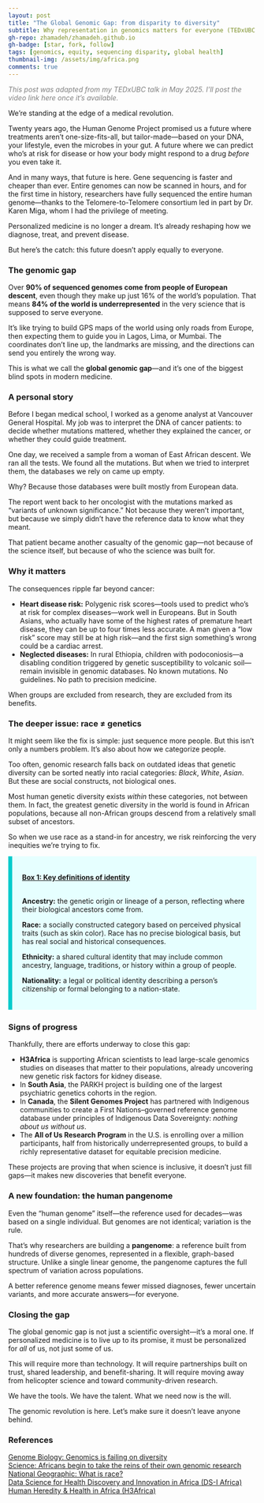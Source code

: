 ```yaml
---
layout: post
title: "The Global Genomic Gap: from disparity to diversity"
subtitle: Why representation in genomics matters for everyone (TEDxUBC 2025)
gh-repo: zhamadeh/zhamadeh.github.io
gh-badge: [star, fork, follow]
tags: [genomics, equity, sequencing disparity, global health]
thumbnail-img: /assets/img/africa.png
comments: true
---
```


<p style="color: grey; font-style: italic;">
This post was adapted from my TEDxUBC talk in May 2025. I’ll post the video link here once it’s available.
</p>


We’re standing at the edge of a medical revolution.  

Twenty years ago, the Human Genome Project promised us a future where treatments aren’t one-size-fits-all, but tailor-made—based on your DNA, your lifestyle, even the microbes in your gut. A future where we can predict who’s at risk for disease or how your body might respond to a drug *before* you even take it.  

And in many ways, that future is here. Gene sequencing is faster and cheaper than ever. Entire genomes can now be scanned in hours, and for the first time in history, researchers have fully sequenced the entire human genome—thanks to the Telomere-to-Telomere consortium led in part by Dr. Karen Miga, whom I had the privilege of meeting.  

Personalized medicine is no longer a dream. It’s already reshaping how we diagnose, treat, and prevent disease.  

But here’s the catch: this future doesn’t apply equally to everyone.  

<h3>The genomic gap</h3>

Over **90% of sequenced genomes come from people of European descent**, even though they make up just 16% of the world’s population. That means **84% of the world is underrepresented** in the very science that is supposed to serve everyone.  

It’s like trying to build GPS maps of the world using only roads from Europe, then expecting them to guide you in Lagos, Lima, or Mumbai. The coordinates don’t line up, the landmarks are missing, and the directions can send you entirely the wrong way.  

This is what we call the **global genomic gap**—and it’s one of the biggest blind spots in modern medicine.  

<h3>A personal story</h3>

Before I began medical school, I worked as a genome analyst at Vancouver General Hospital. My job was to interpret the DNA of cancer patients: to decide whether mutations mattered, whether they explained the cancer, or whether they could guide treatment.  

One day, we received a sample from a woman of East African descent. We ran all the tests. We found all the mutations. But when we tried to interpret them, the databases we rely on came up empty.  

Why? Because those databases were built mostly from European data.  

The report went back to her oncologist with the mutations marked as “variants of unknown significance.” Not because they weren’t important, but because we simply didn’t have the reference data to know what they meant.  

That patient became another casualty of the genomic gap—not because of the science itself, but because of who the science was built for.  

<h3>Why it matters</h3>

The consequences ripple far beyond cancer:  

- **Heart disease risk:** Polygenic risk scores—tools used to predict who’s at risk for complex diseases—work well in Europeans. But in South Asians, who actually have some of the highest rates of premature heart disease, they can be up to four times less accurate. A man given a “low risk” score may still be at high risk—and the first sign something’s wrong could be a cardiac arrest.  
- **Neglected diseases:** In rural Ethiopia, children with podoconiosis—a disabling condition triggered by genetic susceptibility to volcanic soil—remain invisible in genomic databases. No known mutations. No guidelines. No path to precision medicine.  

When groups are excluded from research, they are excluded from its benefits.  

<h3>The deeper issue: race ≠ genetics</h3>

It might seem like the fix is simple: just sequence more people. But this isn’t only a numbers problem. It’s also about how we categorize people.  

Too often, genomic research falls back on outdated ideas that genetic diversity can be sorted neatly into racial categories: *Black*, *White*, *Asian*. But these are social constructs, not biological ones.  

Most human genetic diversity exists *within* these categories, not between them. In fact, the greatest genetic diversity in the world is found in African populations, because all non-African groups descend from a relatively small subset of ancestors.  

So when we use race as a stand-in for ancestry, we risk reinforcing the very inequities we’re trying to fix.  

<div style="border-left: 8px solid #00CBCC;
 margin: 0 0 25px;
 overflow: hidden;
 padding: 20px;
 background-color: #E6FFFF;">

<strong style="text-decoration: underline;">Box 1: Key definitions of identity</strong><br><br>

<p><b>Ancestry:</b> the genetic origin or lineage of a person, reflecting where their biological ancestors come from.</p>

<p><b>Race:</b> a socially constructed category based on perceived physical traits (such as skin color). Race has no precise biological basis, but has real social and historical consequences.</p>

<p><b>Ethnicity:</b> a shared cultural identity that may include common ancestry, language, traditions, or history within a group of people.</p>

<p><b>Nationality:</b> a legal or political identity describing a person’s citizenship or formal belonging to a nation-state.</p>

</div>

<h3>Signs of progress</h3>

Thankfully, there are efforts underway to close this gap:  

- **H3Africa** is supporting African scientists to lead large-scale genomics studies on diseases that matter to their populations, already uncovering new genetic risk factors for kidney disease.  
- In **South Asia**, the PARKH project is building one of the largest psychiatric genetics cohorts in the region.  
- In **Canada**, the **Silent Genomes Project** has partnered with Indigenous communities to create a First Nations–governed reference genome database under principles of Indigenous Data Sovereignty: *nothing about us without us*.  
- The **All of Us Research Program** in the U.S. is enrolling over a million participants, half from historically underrepresented groups, to build a richly representative dataset for equitable precision medicine.  

These projects are proving that when science is inclusive, it doesn’t just fill gaps—it makes new discoveries that benefit everyone.  

<h3>A new foundation: the human pangenome</h3>

Even the “human genome” itself—the reference used for decades—was based on a single individual. But genomes are not identical; variation is the rule.  

That’s why researchers are building a **pangenome**: a reference built from hundreds of diverse genomes, represented in a flexible, graph-based structure. Unlike a single linear genome, the pangenome captures the full spectrum of variation across populations.  

A better reference genome means fewer missed diagnoses, fewer uncertain variants, and more accurate answers—for everyone.  

<h3>Closing the gap</h3>

The global genomic gap is not just a scientific oversight—it’s a moral one. If personalized medicine is to live up to its promise, it must be personalized for *all* of us, not just some of us.  

This will require more than technology. It will require partnerships built on trust, shared leadership, and benefit-sharing. It will require moving away from helicopter science and toward community-driven research.  

We have the tools. We have the talent. What we need now is the will.  

The genomic revolution is here. Let’s make sure it doesn’t leave anyone behind.  

<h3>
References
</h3>
<a href="https://genomebiology.biomedcentral.com/articles/10.1186/s13059-019-1740-1">Genome Biology: Genomics is failing on diversity</a>
<br>
<a href="https://www.science.org/content/article/africans-begin-take-reins-research-their-own-genomes">Science: Africans begin to take the reins of their own genomic research</a>
<br>
<a href="https://www.nationalgeographic.com/culture/article/race-ethnicity">National Geographic: What is race?</a>
<br>
<a href="https://dsi-africa.org">Data Science for Health Discovery and Innovation in Africa (DS-I Africa)</a>
<br>
<a href="https://h3africa.org">Human Heredity & Health in Africa (H3Africa)</a>
